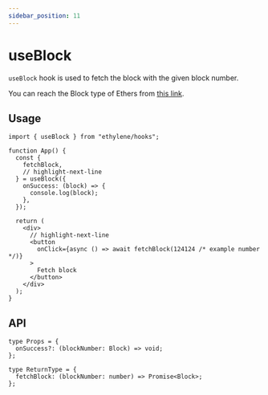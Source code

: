 ```yaml
---
sidebar_position: 11
---
```


# useBlock

`useBlock` hook is used to fetch the block with the given block number.

You can reach the Block type of Ethers from [this link](https://docs.ethers.io/v5/api/providers/types/#providers-Block).

## Usage

```tsx
import { useBlock } from "ethylene/hooks";

function App() {
  const {
    fetchBlock,
    // highlight-next-line
  } = useBlock({
    onSuccess: (block) => {
      console.log(block);
    },
  });

  return (
    <div>
      // highlight-next-line
      <button
        onClick={async () => await fetchBlock(124124 /* example number */)}
      >
        Fetch block
      </button>
    </div>
  );
}
```

## API

```tsx
type Props = {
  onSuccess?: (blockNumber: Block) => void;
};

type ReturnType = {
  fetchBlock: (blockNumber: number) => Promise<Block>;
};
```
